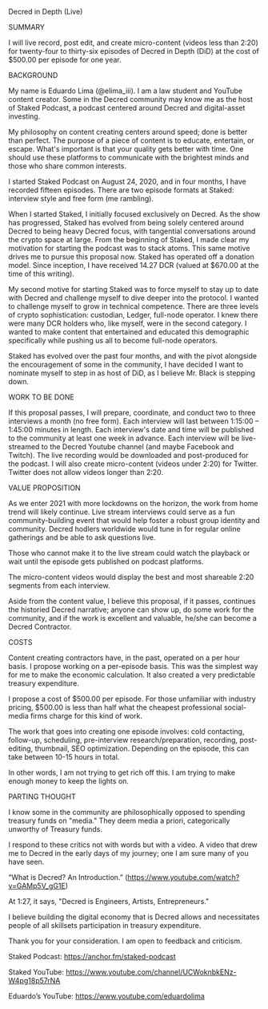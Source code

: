 Decred in Depth (Live)

SUMMARY

I will live record, post edit, and create micro-content (videos less than 2:20) for twenty-four to thirty-six episodes of Decred in Depth (DiD) at the cost of $500.00 per episode for one year. 

BACKGROUND

My name is Eduardo Lima (@elima_iii). I am a law student and YouTube content creator. Some in the Decred community may know me as the host of Staked Podcast, a podcast centered around Decred and digital-asset investing. 
	
My philosophy on content creating centers around speed; done is better than perfect. The purpose of a piece of content is to educate, entertain, or escape. What's important is that your quality gets better with time. One should use these platforms to communicate with the brightest minds and those who share common interests. 
	
I started Staked Podcast on August 24, 2020, and in four months, I have recorded fifteen episodes. There are two episode formats at Staked: interview style and free form (me rambling). 

When I started Staked, I initially focused exclusively on Decred. As the show has progressed, Staked has evolved from being solely centered around Decred to being heavy Decred focus, with tangential conversations around the crypto space at large. From the beginning of Staked, I made clear my motivation for starting the podcast was to stack atoms. This same motive drives me to pursue this proposal now. Staked has operated off a donation model. Since inception, I have received 14.27 DCR (valued at $670.00 at the time of this writing).

My second motive for starting Staked was to force myself to stay up to date with Decred and challenge myself to dive deeper into the protocol. I wanted to challenge myself to grow in technical competence. There are three levels of crypto sophistication: custodian, Ledger, full-node operator. I knew there were many DCR holders who, like myself, were in the second category. I wanted to make content that entertained and educated this demographic specifically while pushing us all to become full-node operators. 

Staked has evolved over the past four months, and with the pivot alongside the encouragement of some in the community, I have decided I want to nominate myself to step in as host of DiD, as I believe Mr. Black is stepping down. 

WORK TO BE DONE

If this proposal passes, I will prepare, coordinate, and conduct two to three interviews a month (no free form). Each interview will last between 1:15:00 – 1:45:00 minutes in length. Each interview's date and time will be published to the community at least one week in advance. Each interview will be live-streamed to the Decred Youtube channel (and maybe Facebook and Twitch). The live recording would be downloaded and post-produced for the podcast. I will also create micro-content (videos under 2:20) for Twitter. Twitter does not allow videos longer than 2:20.

VALUE PROPOSITION

As we enter 2021 with more lockdowns on the horizon, the work from home trend will likely continue. Live stream interviews could serve as a fun community-building event that would help foster a robust group identity and community. Decred hodlers worldwide would tune in for regular online gatherings and be able to ask questions live. 

Those who cannot make it to the live stream could watch the playback or wait until the episode gets published on podcast platforms. 

The micro-content videos would display the best and most shareable 2:20 segments from each interview.

Aside from the content value, I believe this proposal, if it passes, continues the historied Decred narrative; anyone can show up, do some work for the community, and if the work is excellent and valuable, he/she can become a Decred Contractor. 

COSTS

Content creating contractors have, in the past, operated on a per hour basis. I propose working on a per-episode basis. This was the simplest way for me to make the economic calculation. It also created a very predictable treasury expenditure.

I propose a cost of $500.00 per episode. For those unfamiliar with industry pricing, $500.00 is less than half what the cheapest professional social-media firms charge for this kind of work.

The work that goes into creating one episode involves: cold contacting, follow-up, scheduling, pre-interview research/preparation, recording, post-editing, thumbnail, SEO optimization. Depending on the episode, this can take between 10-15 hours in total.

In other words, I am not trying to get rich off this. I am trying to make enough money to keep the lights on. 


PARTING THOUGHT

I know some in the community are philosophically opposed to spending treasury funds on "media." They deem media a priori, categorically unworthy of Treasury funds. 

I respond to these critics not with words but with a video. A video that drew me to Decred in the early days of my journey; one I am sure many of you have seen.

“What is Decred? An Introduction.” (https://www.youtube.com/watch?v=GAMp5V_gG1E) 

At 1:27, it says, "Decred is Engineers, Artists, Entrepreneurs."

I believe building the digital economy that is Decred allows and necessitates people of all skillsets participation in treasury expenditure. 

Thank you for your consideration. I am open to feedback and criticism.	

Staked Podcast: https://anchor.fm/staked-podcast

Staked YouTube: https://www.youtube.com/channel/UCWoknbkENz-W4pg18p57rNA

Eduardo’s YouTube: https://www.youtube.com/eduardolima